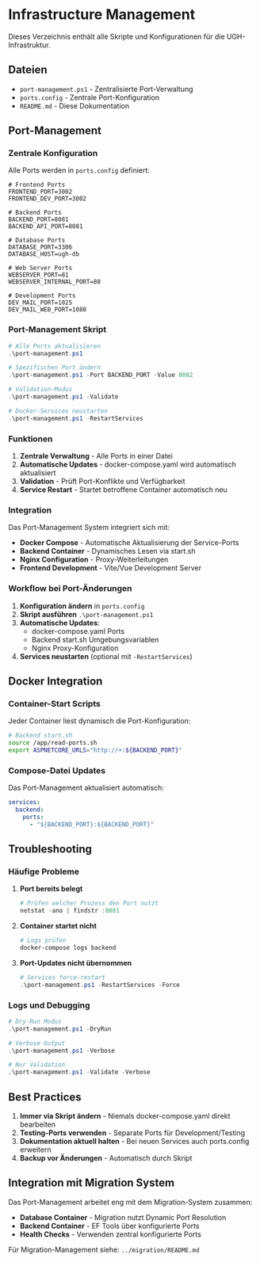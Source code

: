 # Infrastructure Management

Dieses Verzeichnis enthält alle Skripte und Konfigurationen für die UGH-Infrastruktur.

## Dateien

- `port-management.ps1` - Zentralisierte Port-Verwaltung
- `ports.config` - Zentrale Port-Konfiguration
- `README.md` - Diese Dokumentation

## Port-Management

### Zentrale Konfiguration

Alle Ports werden in `ports.config` definiert:

```config
# Frontend Ports
FRONTEND_PORT=3002
FRONTEND_DEV_PORT=3002

# Backend Ports  
BACKEND_PORT=8081
BACKEND_API_PORT=8081

# Database Ports
DATABASE_PORT=3306
DATABASE_HOST=ugh-db

# Web Server Ports
WEBSERVER_PORT=81
WEBSERVER_INTERNAL_PORT=80

# Development Ports
DEV_MAIL_PORT=1025
DEV_MAIL_WEB_PORT=1080
```

### Port-Management Skript

```powershell
# Alle Ports aktualisieren
.\port-management.ps1

# Spezifischen Port ändern
.\port-management.ps1 -Port BACKEND_PORT -Value 8082

# Validation-Modus
.\port-management.ps1 -Validate

# Docker-Services neustarten
.\port-management.ps1 -RestartServices
```

### Funktionen

1. **Zentrale Verwaltung** - Alle Ports in einer Datei
2. **Automatische Updates** - docker-compose.yaml wird automatisch aktualisiert
3. **Validation** - Prüft Port-Konflikte und Verfügbarkeit
4. **Service Restart** - Startet betroffene Container automatisch neu

### Integration

Das Port-Management System integriert sich mit:

- **Docker Compose** - Automatische Aktualisierung der Service-Ports
- **Backend Container** - Dynamisches Lesen via start.sh
- **Nginx Configuration** - Proxy-Weiterleitungen
- **Frontend Development** - Vite/Vue Development Server

### Workflow bei Port-Änderungen

1. **Konfiguration ändern** in `ports.config`
2. **Skript ausführen** `.\port-management.ps1`
3. **Automatische Updates**:
   - docker-compose.yaml Ports
   - Backend start.sh Umgebungsvariablen
   - Nginx Proxy-Konfiguration
4. **Services neustarten** (optional mit `-RestartServices`)

## Docker Integration

### Container-Start Scripts

Jeder Container liest dynamisch die Port-Konfiguration:

```bash
# Backend start.sh
source /app/read-ports.sh
export ASPNETCORE_URLS="http://+:${BACKEND_PORT}"
```

### Compose-Datei Updates

Das Port-Management aktualisiert automatisch:

```yaml
services:
  backend:
    ports:
      - "${BACKEND_PORT}:${BACKEND_PORT}"
```

## Troubleshooting

### Häufige Probleme

1. **Port bereits belegt**
   ```powershell
   # Prüfen welcher Prozess den Port nutzt
   netstat -ano | findstr :8081
   ```

2. **Container startet nicht**
   ```bash
   # Logs prüfen
   docker-compose logs backend
   ```

3. **Port-Updates nicht übernommen**
   ```powershell
   # Services force-restart
   .\port-management.ps1 -RestartServices -Force
   ```

### Logs und Debugging

```powershell
# Dry-Run Modus
.\port-management.ps1 -DryRun

# Verbose Output
.\port-management.ps1 -Verbose

# Nur Validation
.\port-management.ps1 -Validate -Verbose
```

## Best Practices

1. **Immer via Skript ändern** - Niemals docker-compose.yaml direkt bearbeiten
2. **Testing-Ports verwenden** - Separate Ports für Development/Testing
3. **Dokumentation aktuell halten** - Bei neuen Services auch ports.config erweitern
4. **Backup vor Änderungen** - Automatisch durch Skript

## Integration mit Migration System

Das Port-Management arbeitet eng mit dem Migration-System zusammen:

- **Database Container** - Migration nutzt Dynamic Port Resolution
- **Backend Container** - EF Tools über konfigurierte Ports
- **Health Checks** - Verwenden zentral konfigurierte Ports

Für Migration-Management siehe: `../migration/README.md`

